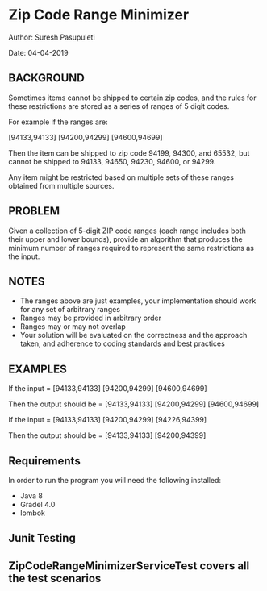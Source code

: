 <h1>Zip Code Range Minimizer</h1>
<p>Author: Suresh Pasupuleti</p>
<p>Date: 04-04-2019</p>

<h2>BACKGROUND</h2>
<p>Sometimes items cannot be shipped to certain zip codes, and the rules for these restrictions are stored as a series of ranges of 5 digit codes.
<p>For example if the ranges are:</p>
<p>[94133,94133] [94200,94299] [94600,94699]</p>
<p>Then the item can be shipped to zip code 94199, 94300, and 65532, but cannot be shipped to 94133, 94650, 94230, 94600, or 94299.</p>
<p>Any item might be restricted based on multiple sets of these ranges obtained from multiple sources.</p>

<h2>PROBLEM</h2>
<p>Given a collection of 5-digit ZIP code ranges (each range includes both their upper and lower bounds), provide an algorithm that produces the minimum number of ranges required to represent the same restrictions as the input.</p>

<h2>NOTES</h2>
<ul>
  <li>The ranges above are just examples, your implementation should work for any set of arbitrary ranges</li>
  <li>Ranges may be provided in arbitrary order</li>
  <li>Ranges may or may not overlap</li>
  <li>Your solution will be evaluated on the correctness and the approach taken, and adherence to coding standards and best practices</li>
</ul>
<h2>EXAMPLES</h2>
<p>If the input = [94133,94133] [94200,94299] [94600,94699] </p>
<p>Then the output should be = [94133,94133] [94200,94299] [94600,94699]</p>
<p>If the input = [94133,94133] [94200,94299] [94226,94399] </p>
<p>Then the output should be = [94133,94133] [94200,94399]</p>

<h2>Requirements</h2>
<p>In order to run the program you will need the following installed:</p>
<ul>
  <li>Java 8</li>
  <li>Gradel 4.0</li>
  <li>lombok</li>  
</ul>

<h2>Junit Testing<h2>
  <p>ZipCodeRangeMinimizerServiceTest covers all the test scenarios</p>  
</ul>

